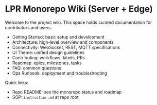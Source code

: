 # LPR Monorepo Wiki (Server + Edge)

Welcome to the project wiki. This space holds curated documentation for contributors and users.

- Getting Started: basic setup and development
- Architecture: high-level overview and components
- Connectivity: WebSocket, REST, MQTT specifications
- UI Theme: unified design guidelines
- Contributing: workflows, labels, PRs
- Roadmap: epics, milestones, tasks
- FAQ: common questions
- Ops Runbook: deployment and troubleshooting

Quick links:
- Repo README: see the monorepo status and roadmap
- SOP: `instruction.md` at repo root